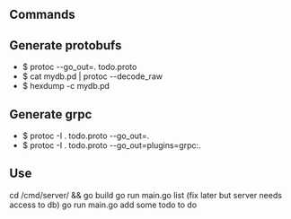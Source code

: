 ## Commands

## Generate protobufs
- $ protoc --go_out=. todo.proto
- $ cat mydb.pd | protoc --decode_raw
- $ hexdump -c mydb.pd

## Generate grpc
- $ protoc -I . todo.proto --go_out=.
- $ protoc -I . todo.proto --go_out=plugins=grpc:.

## Use
cd /cmd/server/ && go build
go run main.go list (fix later but server needs access to db)
go run main.go add some todo to do

